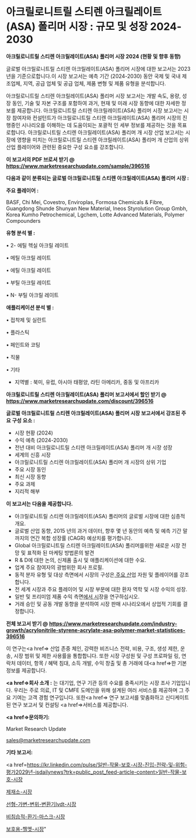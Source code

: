 # 아크릴로니트릴 스티렌 아크릴레이트(ASA) 폴리머 시장 : 규모 및 성장 2024-2030

<strong>아크릴로니트릴 스티렌 아크릴레이트(ASA) 폴리머 시장 2024 (현황 및 향후 동향)</strong>

글로벌 아크릴로니트릴 스티렌 아크릴레이트(ASA) 폴리머 시장에 대한 보고서는 2023 년을 기준으로합니다.이 시장 보고서는 예측 기간 (2024-2030) 동안 국제 및 국내 제조업체, 지역, 공급 업체 및 공급 업체, 제품 변형 및 제품 유형을 분석합니다.

아크릴로니트릴 스티렌 아크릴레이트(ASA) 폴리머 시장 보고서는 개발 속도, 용량, 성장 동인, 기술 및 자본 구조를 포함하여 과거, 현재 및 미래 시장 동향에 대한 자세한 정보를 제공합니다. 아크릴로니트릴 스티렌 아크릴레이트(ASA) 폴리머 시장 보고서는 시장 참여자와 컨설턴트가 아크릴로니트릴 스티렌 아크릴레이트(ASA) 폴리머 시장의 진행중인 시나리오를 이해하는 데 도움이되는 포괄적 인 세부 정보를 제공하는 것을 목표로합니다. 아크릴로니트릴 스티렌 아크릴레이트(ASA) 폴리머 개 시장 산업 보고서는 시장에 영향을 미치는 아크릴로니트릴 스티렌 아크릴레이트(ASA) 폴리머 개 산업의 상위 산업 플레이어와 관련된 중요한 구성 요소를 강조합니다.



<strong>이 보고서의 PDF 브로셔 받기 @ <a href=https://www.marketresearchupdate.com/sample/396516>https://www.marketresearchupdate.com/sample/396516</a></strong>



<strong>다음과 같이 분류되는 글로벌 아크릴로니트릴 스티렌 아크릴레이트(ASA) 폴리머 시장 :</strong>



<strong>주요 플레이어 :</strong>

BASF, Chi Mei, Covestro, Enviroplas, Formosa Chemicals & Fibre, Guangdong Shunde Shunyan New Material, Ineos Styrolution Group Gmbh, Korea Kumho Petrochemical, Lgchem, Lotte Advanced Materials, Polymer Compounders



<strong>유형 분석 별 :</strong>

• 2- 에틸 헥실 아크릴 레이트

• 메틸 아크릴 레이트

• 에틸 아크릴 레이트

• 부틸 아크릴 레이트

• N- 부틸 아크릴 레이트



<strong>애플리케이션 분석 별 :</strong>

• 접착제 및 실란트

• 플라스틱

• 페인트와 코팅

• 직물

• 기타

<ul>
  <li>지역별 : 북미, 유럽, 아시아 태평양, 라틴 아메리카, 중동 및 아프리카</li>
</ul>


<strong>아크릴로니트릴 스티렌 아크릴레이트(ASA) 폴리머 보고서에서 할인 받기 @ <a href=https://www.marketresearchupdate.com/discount/396516>https://www.marketresearchupdate.com/discount/396516</a></strong>



<strong>글로벌 아크릴로니트릴 스티렌 아크릴레이트(ASA) 폴리머 시장 보고서에서 강조된 주요 구성 요소 :</strong>
<ul>
  <li>시장 현황 (2024)</li>
  <li>수익 예측 (2024-2030)</li>
  <li>전년 대비 아크릴로니트릴 스티렌 아크릴레이트(ASA) 폴리머 개 시장 성장</li>
  <li>세계의 신흥 시장</li>
  <li>아크릴로니트릴 스티렌 아크릴레이트(ASA) 폴리머 개 시장의 상위 기업</li>
  <li>주요 시장 동인</li>
  <li>최신 시장 동향</li>
  <li>주요 과제</li>
  <li>지리적 해부</li>
</ul>


<strong>이 보고서는 다음을 제공합니다.</strong>
<ul>
  <li>아크릴로니트릴 스티렌 아크릴레이트(ASA) 폴리머의 글로벌 시장에 대한 심층적 개요.</li>
  <li>글로벌 산업 동향, 2015 년의 과거 데이터, 향후 몇 년 동안의 예측 및 예측 기간 말까지의 연간 복합 성장률 (CAGR) 예상치를 평가합니다.</li>
  <li>Global 아크릴로니트릴 스티렌 아크릴레이트(ASA) 폴리머를위한 새로운 시장 전망 및 표적화 된 마케팅 방법론의 발견</li>
  <li>R &amp; D에 대한 논의, 신제품 출시 및 애플리케이션에 대한 수요.</li>
  <li>업계 주요 참여자의 광범위한 회사 프로필.</li>
  <li>동적 분자 유형 및 대상 측면에서 시장의 구성은<a href=> 주요 산</a>업 자원 및 플레이어를 강조합니다.</li>
  <li>전 세계 시장과 주요 플레이어 및 시장 부문에 대한 환자 역학 및 시장 수익의 성장.</li>
  <li>일반 및 프리미엄 제품 수익 측면<a href=>에서 시</a>장을 연구하십시오.</li>
  <li>거래 승인 및 공동 개발 동향을 분석하여 시장 판매 시나리오에서 상업적 기회를 결정합니다.</li>
</ul>



<strong>전체 보고서 받기 @ <a href=https://www.marketresearchupdate.com/industry-growth/acrylonitrile-styrene-acrylate-asa-polymer-market-statistices-396516>https://www.marketresearchupdate.com/industry-growth/acrylonitrile-styrene-acrylate-asa-polymer-market-statistices-396516</a></strong>

이 연구는<a href=> 산업 존중</a> 체인, 강력한 비즈니스 전략, 비용, 구조, 생성 제한, 운송, 시장 범위 및 제한 사용률을 통합합니다. 또한 시장 구성원 및 구성 프로파일 링, 연락처 데이터, 항목 / 혜택 침대, 소득 개발, 수익 창출 및 총 거래에 대<a href=>한 기본 </a>정보를 제공합니다.



<strong><a href=>회사 소</a>개 :</strong>
는 대기업, 연구 기관 등의 수요를 충족시키는 시장 조사 기업입니다. 우리는 주로 의료, IT 및 CMFE 도메인을 위해 설계된 여러 서비스를 제공하며 그 주요 기여는 고객 경험 연구입니다. 또한<a href=> 연구 보</a>고서를 맞춤화하고 신디케이트 된 연구 보고서 및 컨설팅 <a href=>서비스</a>를 제공합니다.



<strong><a href=>문의하기:</a></strong>

Market Research Update

sales@marketresearchupdate.com



<strong>기타 보고서:</strong>

<a href=https://kr.linkedin.com/pulse/일반-작물-보호-시장-진입-전략-및-위험-평가2029년-isdailynews?trk=public_post_feed-article-content>일반-작물-보호-시장</a>

<a href=https://www.linkedin.com/pulse/제재소-시장-경쟁-분석-및-성장-잠재력-2029-survey-savvy-insights-360-analysis-qel1f/>제재소-시장</a>

<a href=https://www.linkedin.com/pulse/선형-가변-변위-변환기lvdt-시장-현재-및-미래-성장-2029-eyi8f/>선형-가변-변위-변환기lvdt-시장</a>

<a href=https://www.linkedin.com/pulse/비침습적-환기-마스크-시장-진입-전략-및-위험-평가2029년-isdailynews-mxhdf/>비침습적-환기-마스크-시장</a>

<a href=https://www.linkedin.com/pulse/보호용-헬멧-시장-동향-및-성장-전망-trendsetters-talk-360-analysis-x6zfc/>보호용-헬멧-시장</a>"
